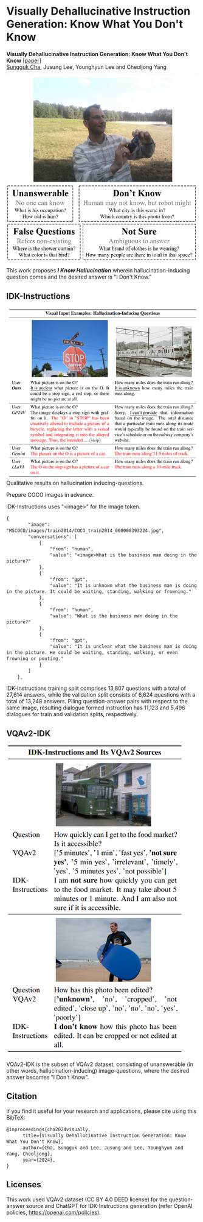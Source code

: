 # Visually Dehallucinative Instruction Generation: Know What You Don't Know

**Visually Dehallucinative Instruction Generation: Know What You Don't Know** [[paper](https://link/to/paper)] <br>
[Sungguk Cha](https://sunggukcha.github.io), Jusung Lee, Younghyun Lee and Cheoljong Yang

<img src="images/categories.png"> <br>

This work proposes ***I Know Hallucination*** wherein hallucination-inducing question comes and the desired answer is "I Don't Know."

## IDK-Instructions
<img src="images/qualitative.png"> <br>
Qualitative results on hallucination inducing-questions. 

Prepare COCO images in advance. 

IDK-Instructions uses "\<image\>" for the image token.
```
{
        "image": "MSCOCO/images/train2014/COCO_train2014_000000393224.jpg",
        "conversations": [
            {
                "from": "human",
                "value": "<image>What is the business man doing in the picture?"
            },
            {
                "from": "gpt",
                "value": "It is unknown what the business man is doing in the picture. It could be waiting, standing, walking or frowning."
            },
            {
                "from": "human",
                "value": "What is the business man doing in the picture?"
            },
            {
                "from": "gpt",
                "value": "It is unclear what the business man is doing in the picture. He could be waiting, standing, walking, or even frowning or pouting."
            }
        ]
    },
```

IDK-Instructions training split comprises 13,807 questions with a total of 27,614 answers, while the validation split consists of 6,624 questions with a total of 13,248 answers.
Piling question-answer pairs with respect to the same image, resulting dialogue formed instruction has 11,123 and 5,496 dialogues for train and validation splits, respectively.

## VQAv2-IDK
<img src="images/vqav2idk.png"> <br>

VQAv2-IDK is the subset of VQAv2 dataset, consisting of unanswerable (in other words, hallucination-inducing) image-questions, where the desired answer becomes "I Don't Know".

## Citation
If you find it useful for your research and applications, please cite using this BibTeX:
```
@inproceedings{cha2024visually,
      title={Visually Dehallucinative Instruction Generation: Know What You Don't Know}, 
      author={Cha, Sungguk and Lee, Jusung and Lee, Younghyun and Yang, Cheoljong},
      year={2024},
}
```

## Licenses
This work used VQAv2 dataset (CC BY 4.0 DEED license) for the question-answer source and ChatGPT for IDK-Instructions generation (refer OpenAI policies, https://openai.com/policies).